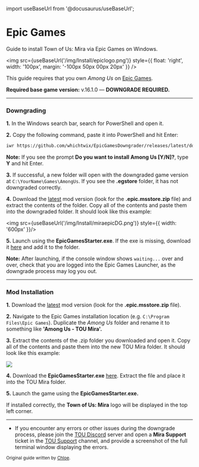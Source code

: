 import useBaseUrl from '@docusaurus/useBaseUrl';

# Epic Games
Guide to install Town of Us: Mira via Epic Games on Windows.

<img src={useBaseUrl('/img/Install/epiclogo.png')}   style={{ float: 'right', width: '100px', margin: '-100px 50px 00px 20px' }}
/>

This guide requires that you own <i>Among Us</i> on [Epic Games](https://store.epicgames.com/en-US/p/among-us).

**Required base game version:** v.16.1.0 — **DOWNGRADE REQUIRED.**
***
### Downgrading

**1.** In the Windows search bar, search for PowerShell and open it.

**2.** Copy the following command, paste  it into PowerShell and hit Enter:
```md
iwr https://github.com/whichtwix/EpicGamesDowngrader/releases/latest/download/DowngradeEpic.ps1 -UseBasicParsing | iex 
```
<b>Note:</b> If you see the prompt <b>Do you want to install Among Us [Y/N]?</b>, type <b>Y</b> and hit Enter.

**3.** If successful, a new folder will open with the downgraded game version at `C:\YourName\Games\AmongUs`. If you see the **.egstore** folder, it has not downgraded correctly.

**4.** Download the [latest](https://github.com/AU-Avengers/TOU-Mira/releases/latest) mod version (look for the **.epic.msstore.zip** file) and extract the contents of the folder. Copy all of the contents and paste them into the downgraded folder. It should look like this example:

<img src={useBaseUrl('/img/Install/miraepicDG.png')} style={{  width: '600px' }}/>

**5.** Launch using the **EpicGamesStarter.exe**. If the exe is missing, download it [here](https://github.com/whichtwix/EpicGamesStarter/releases/latest) and add it to the folder.

<b>Note:</b> After launching, if the console window shows `waiting...` over and over, check that you are logged into the Epic Games Launcher, as the downgrade process may log you out.

***

### Mod Installation

<b>1.</b> Download the [latest](https://github.com/AU-Avengers/TOU-Mira/releases/latest) mod version (look for the **.epic.msstore.zip** file).

<b>2.</b> Navigate to the Epic Games installation location (e.g. `C:\Program Files\Epic Games`). Duplicate the *Among Us* folder and rename it to something like <b>'Among Us - TOU Mira'.</b>

<b>3.</b> Extract the contents of the .zip folder you downloaded and open it. Copy all of the contents and paste them into the new TOU Mira folder. It should look like this example:

<img src="https://media.discordapp.net/attachments/1362163503779155968/1397851420002091038/image.png?ex=68cd0e15&is=68cbbc95&hm=059138f802911d1a30c12b6264431517c2974fcc72fef9439a798c55d4902daf&format=webp&quality=lossless&"/>

<b>4.</b> Download the <b>EpicGamesStarter.exe</b> [here](https://github.com/whichtwix/EpicGamesStarter/releases/latest). Extract the file and place it into the TOU Mira folder.

<b>5.</b> Launch the game using the <b>EpicGamesStarter.exe.</b>

If installed correctly, the <b>Town of Us: Mira</b> logo will be displayed in the top left corner.

***
* If you encounter any errors or other issues during the downgrade process, please join the [TOU Discord](https://discord.com/invite/town-of-us-reactivated) server and open a **Mira Support** ticket in the [TOU Support](https://discord.com/channels/890249154402586734/900986905154453504) channel, and provide a screenshot of the full terminal window displaying the errors.

<sub>Original guide written by [Chloe](https://totallychloe.carrd.co/).</sub>
